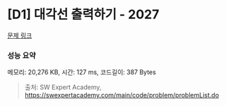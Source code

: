 # [D1] 대각선 출력하기 - 2027 

[문제 링크](https://swexpertacademy.com/main/code/problem/problemDetail.do?contestProbId=AV5QFuZ6As0DFAUq) 

### 성능 요약

메모리: 20,276 KB, 시간: 127 ms, 코드길이: 387 Bytes



> 출처: SW Expert Academy, https://swexpertacademy.com/main/code/problem/problemList.do